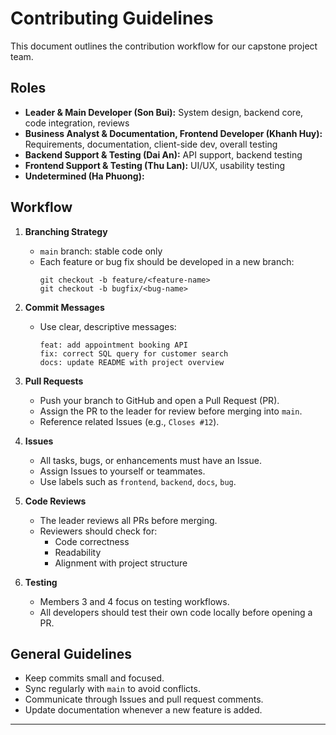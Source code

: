 # Contributing Guidelines
This document outlines the contribution workflow for our capstone project team.

## Roles
- **Leader & Main Developer (Son Bui):** System design, backend core, code integration, reviews
- **Business Analyst & Documentation, Frontend Developer (Khanh Huy):** Requirements, documentation, client-side dev, overall testing
- **Backend Support & Testing (Dai An):** API support, backend testing
- **Frontend Support & Testing (Thu Lan):** UI/UX, usability testing
- **Undetermined (Ha Phuong):**

## Workflow
1. **Branching Strategy**
   - `main` branch: stable code only
   - Each feature or bug fix should be developed in a new branch:
     ```
     git checkout -b feature/<feature-name>
     git checkout -b bugfix/<bug-name>
     ```

2. **Commit Messages**
   - Use clear, descriptive messages:
     ```
     feat: add appointment booking API
     fix: correct SQL query for customer search
     docs: update README with project overview
     ```

3. **Pull Requests**
   - Push your branch to GitHub and open a Pull Request (PR).
   - Assign the PR to the leader for review before merging into `main`.
   - Reference related Issues (e.g., `Closes #12`).

4. **Issues**
   - All tasks, bugs, or enhancements must have an Issue.
   - Assign Issues to yourself or teammates.
   - Use labels such as `frontend`, `backend`, `docs`, `bug`.

5. **Code Reviews**
   - The leader reviews all PRs before merging.
   - Reviewers should check for:
     - Code correctness
     - Readability
     - Alignment with project structure

6. **Testing**
   - Members 3 and 4 focus on testing workflows.
   - All developers should test their own code locally before opening a PR.

## General Guidelines
- Keep commits small and focused.
- Sync regularly with `main` to avoid conflicts.
- Communicate through Issues and pull request comments.
- Update documentation whenever a new feature is added.

---


